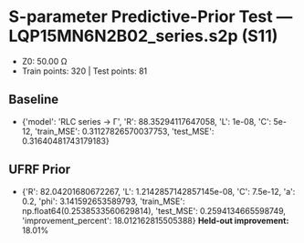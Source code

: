 # S-parameter Predictive-Prior Test — LQP15MN6N2B02_series.s2p (S11)
- Z0: 50.00 Ω
- Train points: 320  |  Test points: 81

## Baseline
- {'model': 'RLC series -> Γ', 'R': 88.35294117647058, 'L': 1e-08, 'C': 5e-12, 'train_MSE': 0.31127826570037753, 'test_MSE': 0.31640481743179183}

## UFRF Prior
- {'R': 82.04201680672267, 'L': 1.2142857142857145e-08, 'C': 7.5e-12, 'a': 0.2, 'phi': 3.141592653589793, 'train_MSE': np.float64(0.2538533560629814), 'test_MSE': 0.2594134665598749, 'improvement_percent': 18.012162815505388}
**Held-out improvement:** 18.01%